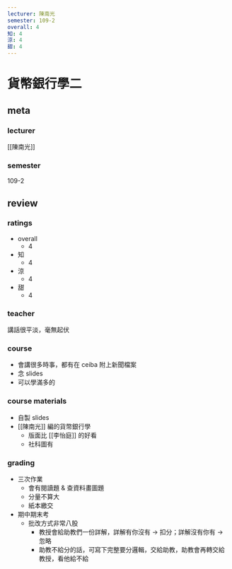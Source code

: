 ```yaml
---
lecturer: 陳南光
semester: 109-2
overall: 4
知: 4
涼: 4
甜: 4
---
```

# 貨幣銀行學二
## meta
### lecturer
[[陳南光]]
### semester
109-2
## review
### ratings
- overall
	- 4
- 知
	- 4
- 涼
	- 4
- 甜
	- 4
### teacher
講話很平淡，毫無起伏
### course
- 會講很多時事，都有在 ceiba 附上新聞檔案
- 念 slides
- 可以學滿多的
### course materials
- 自製 slides
- [[陳南光]] 編的貨幣銀行學
	- 版面比 [[李怡庭]] 的好看
	- 社科圖有
### grading
- 三次作業
	- 會有閱讀題 & 查資料畫圖題
	- 分量不算大
	- 紙本繳交
- 期中期末考
	- 批改方式非常八股
		- 教授會給助教們一份詳解，詳解有你沒有 → 扣分；詳解沒有你有 → 忽略
		- 助教不給分的話，可寫下完整要分邏輯，交給助教，助教會再轉交給教授，看他給不給

